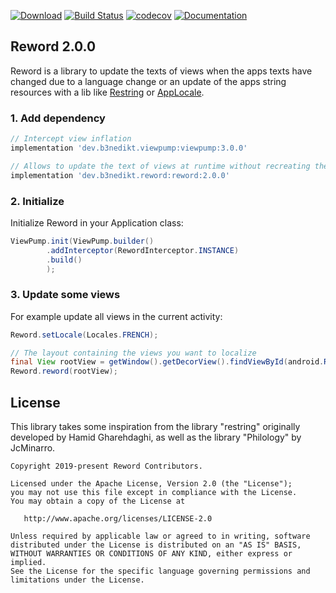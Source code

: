 [![Download](https://api.bintray.com/packages/b3nedikt/reword/reword/images/download.svg?version=2.0.0)](https://bintray.com/b3nedikt/reword/reword/2.0.0/link)
[![Build Status](https://travis-ci.org/B3nedikt/reword.svg?branch=master)](https://travis-ci.org/B3nedikt/reword)
[![codecov](https://codecov.io/gh/B3nedikt/reword/branch/master/graph/badge.svg)](https://codecov.io/gh/B3nedikt/reword)
[![Documentation](https://img.shields.io/badge/docs-documentation-green.svg)](https://b3nedikt.github.io/reword/)

## Reword 2.0.0

Reword is a library to update the texts of views when the apps texts have
changed due to a language change or an update of the apps string resources with a lib like
[Restring](https://github.com/B3nedikt/restring) or [AppLocale](https://github.com/B3nedikt/AppLocale).

### 1. Add dependency

```groovy
// Intercept view inflation
implementation 'dev.b3nedikt.viewpump:viewpump:3.0.0'

// Allows to update the text of views at runtime without recreating the activity
implementation 'dev.b3nedikt.reword:reword:2.0.0'
```

### 2. Initialize

Initialize Reword in your Application class:

```java
ViewPump.init(ViewPump.builder()
        .addInterceptor(RewordInterceptor.INSTANCE)
        .build()
        );
```

### 3. Update some views

For example update all views in the current activity:

```java
Reword.setLocale(Locales.FRENCH);

// The layout containing the views you want to localize
final View rootView = getWindow().getDecorView().findViewById(android.R.id.content);
Reword.reword(rootView);
```

## License

This library takes some inspiration from the library "restring" originally developed by Hamid Gharehdaghi,
as well as the library "Philology" by JcMinarro.

```
Copyright 2019-present Reword Contributors.

Licensed under the Apache License, Version 2.0 (the "License");
you may not use this file except in compliance with the License.
You may obtain a copy of the License at

   http://www.apache.org/licenses/LICENSE-2.0

Unless required by applicable law or agreed to in writing, software
distributed under the License is distributed on an "AS IS" BASIS,
WITHOUT WARRANTIES OR CONDITIONS OF ANY KIND, either express or implied.
See the License for the specific language governing permissions and
limitations under the License.
```

